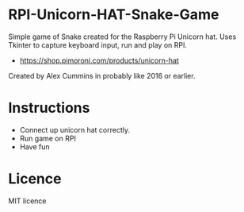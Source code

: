 # RPI-Unicorn-HAT-Snake-Game

Simple game of Snake created for the Raspberry Pi Unicorn hat.
Uses Tkinter to capture keyboard input, run and play on RPI.

* https://shop.pimoroni.com/products/unicorn-hat

Created by Alex Cummins in probably like 2016 or earlier.

# Instructions

* Connect up unicorn hat correctly.
* Run game on RPI
* Have fun

# Licence

MIT licence
